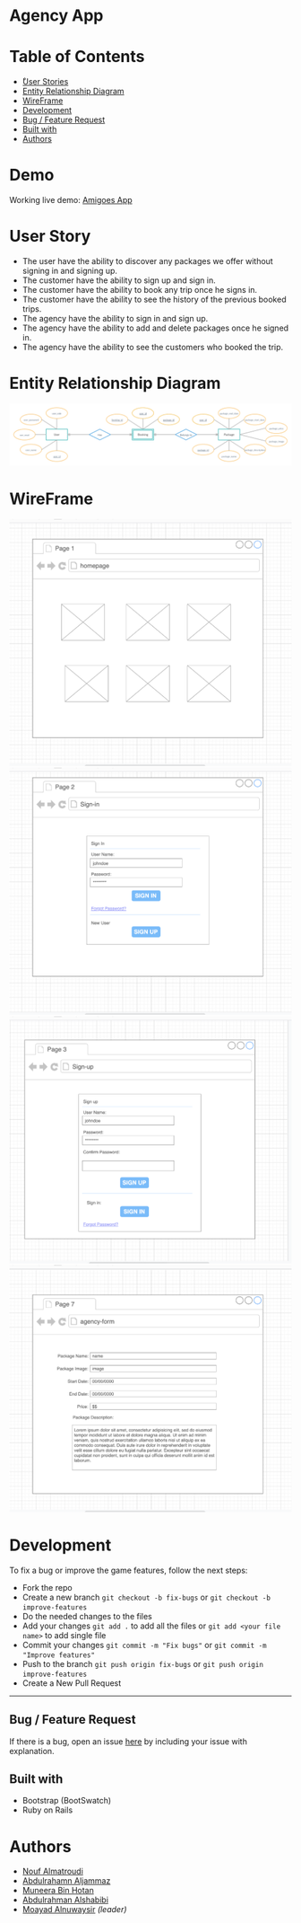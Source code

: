 Agency App
======

# Table of Contents
* [ْUser Stories](#user-stories)
* [Entity Relationship Diagram](#Entity-Relationship-Diagram)
* [WireFrame](#WireFrame)
* [Development](#Development)
* [Bug / Feature Request](#Bug/Feature-Request)
* [Built with](#Built-with)
* [Authors](#Authors)

# Demo
Working live demo: [Amigoes App](https://amigos-agency-app.herokuapp.com/)

# User Story
* The user have the ability to discover any packages we offer without signing in and signing up.
* The customer have the ability to sign up and sign in.
* The customer have the ability to book any trip once he signs in.
* The customer have the ability to see the history of the previous booked trips.
* The agency have the ability to sign in and sign up.
* The agency have the ability to add and delete packages once he signed in.
* The agency have the ability to see the customers who booked the trip.

# Entity Relationship Diagram
![alt text](./app/assets/images/erd.png )

# WireFrame
![alt text](./app/assets/images/fw1.png)
![alt text](./app/assets/images/fw2.png)
![alt text](./app/assets/images/fw3.png)
![alt text](./app/assets/images/fw4.png)

# Development
To fix a bug or improve the game features, follow the next steps:
* Fork the repo
* Create a new branch `git checkout -b fix-bugs` or `git checkout -b improve-features`
* Do the needed changes to the files
* Add your changes `git add .` to add all the files or `git add <your file name>` to add single file
* Commit your changes `git commit -m "Fix bugs"` or `git commit -m "Improve features"`
* Push to the branch `git push origin fix-bugs` or `git push origin improve-features`
* Create a New Pull Request
------

## Bug / Feature Request
If there is a bug, open an issue <a href="https://github.com/Moayad93/agency_app/issues">here</a> by including your issue with explanation.

## Built with
* Bootstrap (BootSwatch)
* Ruby on Rails

# Authors
* [Nouf Almatroudi](https://github.com/Nouf1/)
* [Abdulrahamn Aljammaz](https://github.com/Abdulrhman-J/)
* [Muneera Bin Hotan](https://github.com/Muneerabinhotan/)
* [Abdulrahman Alshabibi](https://github.com/shabams)
* [Moayad Alnuwaysir](https://github.com/Moayad93/) <em>(leader)</em>

